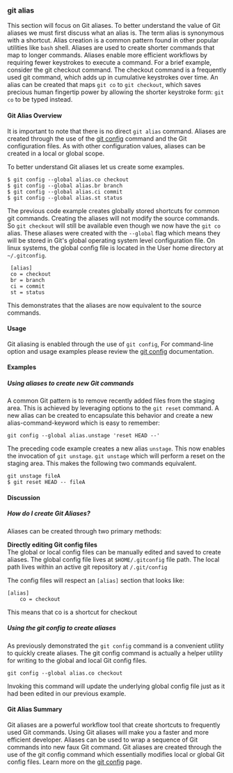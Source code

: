 ### git alias

This section will focus on Git aliases. To better understand the value of Git aliases we must first discuss what an alias is. The term alias is synonymous with a shortcut. Alias creation is a common pattern found in other popular utilities like `bash` shell. Aliases are used to create shorter commands that map to longer commands. Aliases enable more efficient workflows by requiring fewer keystrokes to execute a command. For a brief example, consider the git checkout command. The checkout command is a frequently used git command, which adds up in cumulative keystrokes over time. An alias can be created that maps `git co` to `git checkout`, which saves precious human fingertip power by allowing the shorter keystroke form: `git co` to be typed instead.

#### Git Alias Overview

It is important to note that there is no direct `git alias` command. Aliases are created through the use of the [git config](https://www.atlassian.com/git/tutorials/setting-up-a-repository/git-config) command and the Git configuration files. As with other configuration values, aliases can be created in a local or global scope.

To better understand Git aliases let us create some examples.

```
$ git config --global alias.co checkout
$ git config --global alias.br branch
$ git config --global alias.ci commit
$ git config --global alias.st status
```

The previous code example creates globally stored shortcuts for common git commands. Creating the aliases will not modify the source commands. So `git checkout` will still be available even though we now have the `git co` alias. These aliases were created with the `--global` flag which means they will be stored in Git's global operating system level configuration file. On linux systems, the global config file is located in the User home directory at `~/.gitconfig`.

```
 [alias]
 co = checkout
 br = branch
 ci = commit
 st = status
```

This demonstrates that the aliases are now equivalent to the source commands.

#### Usage

Git aliasing is enabled through the use of `git config`, For command-line option and usage examples please review the [git config](https://www.atlassian.com/git/tutorials/setting-up-a-repository/git-config) documentation.

#### Examples

##### Using aliases to create new Git commands

A common Git pattern is to remove recently added files from the staging area. This is achieved by leveraging options to the `git reset` command. A new alias can be created to encapsulate this behavior and create a new alias-command-keyword which is easy to remember:

```
git config --global alias.unstage 'reset HEAD --'
```

The preceding code example creates a new alias `unstage`. This now enables the invocation of `git unstage`. `git unstage` which will perform a reset on the staging area. This makes the following two commands equivalent.

```
git unstage fileA
$ git reset HEAD -- fileA
```

#### Discussion

##### How do I create Git Aliases?

Aliases can be created through two primary methods:

**Directly editing Git config files**  
The global or local config files can be manually edited and saved to create aliases. The global config file lives at `$HOME/.gitconfig` file path. The local path lives within an active git repository at `/.git/config`

The config files will respect an `[alias]` section that looks like:

```
[alias]
	co = checkout
```

This means that co is a shortcut for checkout

##### Using the git config to create aliases

As previously demonstrated the `git config` command is a convenient utility to quickly create aliases. The git config command is actually a helper utility for writing to the global and local Git config files.

```
git config --global alias.co checkout
```

Invoking this command will update the underlying global config file just as it had been edited in our previous example.

#### Git Alias Summary

Git aliases are a powerful workflow tool that create shortcuts to frequently used Git commands. Using Git aliases will make you a faster and more efficient developer. Aliases can be used to wrap a sequence of Git commands into new faux Git command. Git aliases are created through the use of the git config command which essentially modifies local or global Git config files. Learn more on the [git config](https://www.atlassian.com/git/tutorials/setting-up-a-repository/git-config) page.
